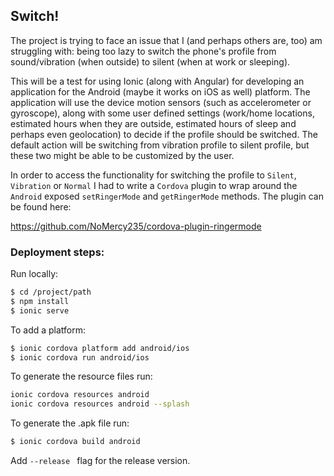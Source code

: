 ## Switch!

The project is trying to face an issue that I (and perhaps others are, too) am struggling with: being too lazy to switch the phone's profile from sound/vibration (when outside) to silent (when at work or sleeping). 

This will be a test for using Ionic (along with Angular) for developing an application for the Android (maybe it works on iOS as well) platform. The application will use the device motion sensors (such as accelerometer or gyroscope), along with some user defined settings (work/home locations, estimated hours when they are outside, estimated hours of sleep and perhaps even geolocation) to decide if the profile should be switched. The default action will be switching from vibration profile to silent profile, but these two might be able to be customized by the user.

In order to access the functionality for switching the profile to `Silent`, `Vibration` or `Normal` I had to write a `Cordova` plugin to wrap around the `Android` exposed `setRingerMode` and `getRingerMode` methods. The plugin can be found here:

https://github.com/NoMercy235/cordova-plugin-ringermode

### Deployment steps:

Run locally: 
```bash
$ cd /project/path
$ npm install
$ ionic serve
```

To add a platform:

```bash
$ ionic cordova platform add android/ios
$ ionic cordova run android/ios
```

To generate the resource files run:

```bash
ionic cordova resources android
ionic cordova resources android --splash
```

To generate the .apk file run:

```bash
$ ionic cordova build android
```
Add  `--release `  flag for the release version.


